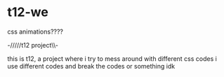 # t12-we
css animations????



-/////t12 project\\\\\-


this is t12, 
a project where i try to mess around with different css codes 
i use different codes and break the codes or something idk
